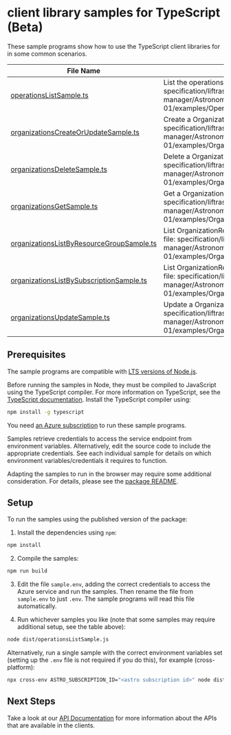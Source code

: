 # client library samples for TypeScript (Beta)

These sample programs show how to use the TypeScript client libraries for in some common scenarios.

| **File Name**                                                                       | **Description**                                                                                                                                                                                                            |
| ----------------------------------------------------------------------------------- | -------------------------------------------------------------------------------------------------------------------------------------------------------------------------------------------------------------------------- |
| [operationsListSample.ts][operationslistsample]                                     | List the operations for the provider x-ms-original-file: specification/liftrastronomer/resource-manager/Astronomer.Astro/stable/2023-08-01/examples/Operations_List_MaximumSet_Gen.json                                    |
| [organizationsCreateOrUpdateSample.ts][organizationscreateorupdatesample]           | Create a OrganizationResource x-ms-original-file: specification/liftrastronomer/resource-manager/Astronomer.Astro/stable/2023-08-01/examples/Organizations_CreateOrUpdate_MaximumSet_Gen.json                              |
| [organizationsDeleteSample.ts][organizationsdeletesample]                           | Delete a OrganizationResource x-ms-original-file: specification/liftrastronomer/resource-manager/Astronomer.Astro/stable/2023-08-01/examples/Organizations_Delete_MaximumSet_Gen.json                                      |
| [organizationsGetSample.ts][organizationsgetsample]                                 | Get a OrganizationResource x-ms-original-file: specification/liftrastronomer/resource-manager/Astronomer.Astro/stable/2023-08-01/examples/Organizations_Get_MaximumSet_Gen.json                                            |
| [organizationsListByResourceGroupSample.ts][organizationslistbyresourcegroupsample] | List OrganizationResource resources by resource group x-ms-original-file: specification/liftrastronomer/resource-manager/Astronomer.Astro/stable/2023-08-01/examples/Organizations_ListByResourceGroup_MaximumSet_Gen.json |
| [organizationsListBySubscriptionSample.ts][organizationslistbysubscriptionsample]   | List OrganizationResource resources by subscription ID x-ms-original-file: specification/liftrastronomer/resource-manager/Astronomer.Astro/stable/2023-08-01/examples/Organizations_ListBySubscription_MaximumSet_Gen.json |
| [organizationsUpdateSample.ts][organizationsupdatesample]                           | Update a OrganizationResource x-ms-original-file: specification/liftrastronomer/resource-manager/Astronomer.Astro/stable/2023-08-01/examples/Organizations_Update_MaximumSet_Gen.json                                      |

## Prerequisites

The sample programs are compatible with [LTS versions of Node.js](https://github.com/nodejs/release#release-schedule).

Before running the samples in Node, they must be compiled to JavaScript using the TypeScript compiler. For more information on TypeScript, see the [TypeScript documentation][typescript]. Install the TypeScript compiler using:

```bash
npm install -g typescript
```

You need [an Azure subscription][freesub] to run these sample programs.

Samples retrieve credentials to access the service endpoint from environment variables. Alternatively, edit the source code to include the appropriate credentials. See each individual sample for details on which environment variables/credentials it requires to function.

Adapting the samples to run in the browser may require some additional consideration. For details, please see the [package README][package].

## Setup

To run the samples using the published version of the package:

1. Install the dependencies using `npm`:

```bash
npm install
```

2. Compile the samples:

```bash
npm run build
```

3. Edit the file `sample.env`, adding the correct credentials to access the Azure service and run the samples. Then rename the file from `sample.env` to just `.env`. The sample programs will read this file automatically.

4. Run whichever samples you like (note that some samples may require additional setup, see the table above):

```bash
node dist/operationsListSample.js
```

Alternatively, run a single sample with the correct environment variables set (setting up the `.env` file is not required if you do this), for example (cross-platform):

```bash
npx cross-env ASTRO_SUBSCRIPTION_ID="<astro subscription id>" node dist/operationsListSample.js
```

## Next Steps

Take a look at our [API Documentation][apiref] for more information about the APIs that are available in the clients.

[operationslistsample]: https://github.com/Azure/azure-sdk-for-js/blob/main/sdk/astro/arm-astro/samples/v1-beta/typescript/src/operationsListSample.ts
[organizationscreateorupdatesample]: https://github.com/Azure/azure-sdk-for-js/blob/main/sdk/astro/arm-astro/samples/v1-beta/typescript/src/organizationsCreateOrUpdateSample.ts
[organizationsdeletesample]: https://github.com/Azure/azure-sdk-for-js/blob/main/sdk/astro/arm-astro/samples/v1-beta/typescript/src/organizationsDeleteSample.ts
[organizationsgetsample]: https://github.com/Azure/azure-sdk-for-js/blob/main/sdk/astro/arm-astro/samples/v1-beta/typescript/src/organizationsGetSample.ts
[organizationslistbyresourcegroupsample]: https://github.com/Azure/azure-sdk-for-js/blob/main/sdk/astro/arm-astro/samples/v1-beta/typescript/src/organizationsListByResourceGroupSample.ts
[organizationslistbysubscriptionsample]: https://github.com/Azure/azure-sdk-for-js/blob/main/sdk/astro/arm-astro/samples/v1-beta/typescript/src/organizationsListBySubscriptionSample.ts
[organizationsupdatesample]: https://github.com/Azure/azure-sdk-for-js/blob/main/sdk/astro/arm-astro/samples/v1-beta/typescript/src/organizationsUpdateSample.ts
[apiref]: https://docs.microsoft.com/javascript/api/@azure/arm-astro?view=azure-node-preview
[freesub]: https://azure.microsoft.com/free/
[package]: https://github.com/Azure/azure-sdk-for-js/tree/main/sdk/astro/arm-astro/README.md
[typescript]: https://www.typescriptlang.org/docs/home.html
